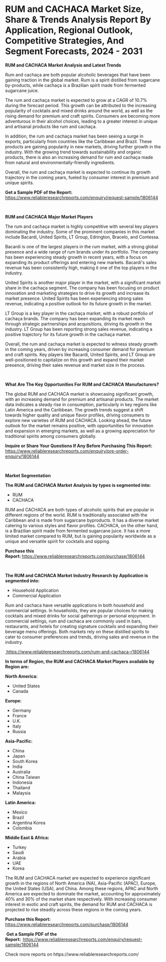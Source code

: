 <p><h1>RUM and CACHACA Market Size, Share & Trends Analysis Report By Application, Regional Outlook, Competitive Strategies, And Segment Forecasts, 2024 - 2031</h1></p><p><strong>RUM and CACHACA Market Analysis and Latest Trends</strong></p>
<p><p>Rum and cachaça are both popular alcoholic beverages that have been gaining traction in the global market. Rum is a spirit distilled from sugarcane by-products, while cachaça is a Brazilian spirit made from fermented sugarcane juice.</p><p>The rum and cachaça market is expected to grow at a CAGR of 10.7% during the forecast period. This growth can be attributed to the increasing popularity of cocktails and mixed drinks around the world, as well as the rising demand for premium and craft spirits. Consumers are becoming more adventurous in their alcohol choices, leading to a greater interest in unique and artisanal products like rum and cachaça.</p><p>In addition, the rum and cachaça market has been seeing a surge in exports, particularly from countries like the Caribbean and Brazil. These products are gaining popularity in new markets, driving further growth in the industry. With the growing trend towards sustainability and organic products, there is also an increasing demand for rum and cachaça made from natural and environmentally-friendly ingredients.</p><p>Overall, the rum and cachaça market is expected to continue its growth trajectory in the coming years, fueled by consumer interest in premium and unique spirits.</p></p>
<p><strong>Get a Sample PDF of the Report:&nbsp;</strong> <a href="https://www.reliableresearchreports.com/enquiry/request-sample/1806144">https://www.reliableresearchreports.com/enquiry/request-sample/1806144</a></p>
<p>&nbsp;</p>
<p><strong>RUM and CACHACA Major Market Players</strong></p>
<p><p>The rum and cachaça market is highly competitive with several key players dominating the industry. Some of the prominent companies in this market include Bacardi, United Spirits, LT Group, Edrington, Bracelo, and Contessa.</p><p>Bacardi is one of the largest players in the rum market, with a strong global presence and a wide range of rum brands under its portfolio. The company has been experiencing steady growth in recent years, with a focus on expanding its product offerings and entering new markets. Bacardi's sales revenue has been consistently high, making it one of the top players in the industry.</p><p>United Spirits is another major player in the market, with a significant market share in the cachaça segment. The company has been focusing on product innovation and marketing strategies to drive its growth and increase its market presence. United Spirits has been experiencing strong sales revenue, indicating a positive outlook for its future growth in the market.</p><p>LT Group is a key player in the cachaça market, with a robust portfolio of cachaça brands. The company has been expanding its market reach through strategic partnerships and acquisitions, driving its growth in the industry. LT Group has been reporting strong sales revenue, indicating a positive trajectory for its future growth in the cachaça market.</p><p>Overall, the rum and cachaça market is expected to witness steady growth in the coming years, driven by increasing consumer demand for premium and craft spirits. Key players like Bacardi, United Spirits, and LT Group are well-positioned to capitalize on this growth and expand their market presence, driving their sales revenue and market size in the process.</p></p>
<p>&nbsp;</p>
<p><strong>What Are The Key Opportunities For RUM and CACHACA Manufacturers?</strong></p>
<p><p>The global RUM and CACHACA market is showcasing significant growth, with an increasing demand for premium and artisanal products. The market data indicates a steady rise in consumption, particularly in key regions like Latin America and the Caribbean. The growth trends suggest a shift towards higher quality and unique flavor profiles, driving consumers to explore new varieties of RUM and CACHACA. Looking ahead, the future outlook for the market remains positive, with opportunities for innovation and expansion in emerging markets, as well as a growing appreciation for traditional spirits among consumers globally.</p></p>
<p><strong>Inquire or Share Your Questions If Any Before Purchasing This Report:</strong> <a href="https://www.reliableresearchreports.com/enquiry/pre-order-enquiry/1806144">https://www.reliableresearchreports.com/enquiry/pre-order-enquiry/1806144</a></p>
<p>&nbsp;</p>
<p><strong>Market Segmentation</strong></p>
<p><strong>The RUM and CACHACA Market Analysis by types is segmented into:</strong></p>
<p><ul><li>RUM</li><li>CACHACA</li></ul></p>
<p><p>RUM and CACHACA are both types of alcoholic spirits that are popular in different regions of the world. RUM is traditionally associated with the Caribbean and is made from sugarcane byproducts. It has a diverse market catering to various styles and flavor profiles. CACHACA, on the other hand, is a Brazilian spirit made from fermented sugarcane juice. It has a more limited market compared to RUM, but is gaining popularity worldwide as a unique and versatile spirit for cocktails and sipping.</p></p>
<p><strong>Purchase this Report:&nbsp;</strong><a href="https://www.reliableresearchreports.com/purchase/1806144">https://www.reliableresearchreports.com/purchase/1806144</a></p>
<p>&nbsp;</p>
<p><strong>The RUM and CACHACA Market Industry Research by Application is segmented into:</strong></p>
<p><ul><li>Household Application</li><li>Commercial Application</li></ul></p>
<p><p>Rum and cachaca have versatile applications in both household and commercial settings. In households, they are popular choices for making cocktails and mixed drinks for social gatherings or personal enjoyment. In commercial settings, rum and cachaca are commonly used in bars, restaurants, and hotels for creating signature cocktails and expanding their beverage menu offerings. Both markets rely on these distilled spirits to cater to consumer preferences and trends, driving sales and revenue in the industry.</p></p>
<p><a href="https://www.reliableresearchreports.com/rum-and-cachaca-r1806144">&nbsp;https://www.reliableresearchreports.com/rum-and-cachaca-r1806144</a></p>
<p><strong>In terms of Region, the RUM and CACHACA Market Players available by Region are:</strong></p>
<p>
    <p> <strong> North America: </strong>
        <ul>
            <li>United States</li>
            <li>Canada</li>
        </ul>
        </p> 
    <p> <strong> Europe: </strong>
        <ul>
            <li>Germany</li>
            <li>France</li>
            <li>U.K.</li>
            <li>Italy</li>
            <li>Russia</li>
        </ul>
        </p> 
    <p> <strong> Asia-Pacific: </strong>
        <ul>
            <li>China</li>
            <li>Japan</li>
            <li>South Korea</li>
            <li>India</li>
            <li>Australia</li>
            <li>China Taiwan</li>
            <li>Indonesia</li>
            <li>Thailand</li>
            <li>Malaysia</li>
        </ul>
        </p> 
    <p> <strong> Latin America: </strong>
        <ul>
            <li>Mexico</li>
            <li>Brazil</li>
            <li>Argentina Korea</li>
            <li>Colombia</li>
        </ul>
        </p> 
    <p> <strong> Middle East & Africa: </strong>
        <ul>
            <li>Turkey</li>
            <li>Saudi</li>
            <li>Arabia</li>
            <li>UAE</li>
            <li>Korea</li>
        </ul>
    </p>
    </p>
<p><p>The RUM and CACHACA market are expected to experience significant growth in the regions of North America (NA), Asia-Pacific (APAC), Europe, the United States (USA), and China. Among these regions, APAC and North America are expected to dominate the market, accounting for approximately 40% and 30% of the market share respectively. With increasing consumer interest in exotic and craft spirits, the demand for RUM and CACHACA is projected to rise steadily across these regions in the coming years.</p></p>
<p><strong>Purchase this Report: </strong><a href="https://www.reliableresearchreports.com/purchase/1806144">https://www.reliableresearchreports.com/purchase/1806144</a></p>
<p>&nbsp;<strong>Get a Sample PDF of the Report:&nbsp;&nbsp;</strong><a href="https://www.reliableresearchreports.com/enquiry/request-sample/1806144">https://www.reliableresearchreports.com/enquiry/request-sample/1806144</a></p>
<p><strong></strong></p>
<p>Check more reports on https://www.reliableresearchreports.com/</p>